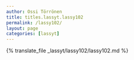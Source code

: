 ```yaml
---
author: Ossi Törrönen
title: titles.lassyt.lassy102
permalink: /lassy102/
layout: page
categories: [lassyt]
---
```

{% translate_file _lassyt/lassy102/lassy102.md %}